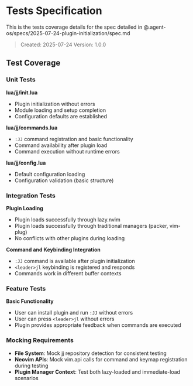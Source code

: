 # Tests Specification

This is the tests coverage details for the spec detailed in @.agent-os/specs/2025-07-24-plugin-initialization/spec.md

> Created: 2025-07-24
> Version: 1.0.0

## Test Coverage

### Unit Tests

**lua/jj/init.lua**
- Plugin initialization without errors
- Module loading and setup completion
- Configuration defaults are established

**lua/jj/commands.lua**
- `:JJ` command registration and basic functionality
- Command availability after plugin load
- Command execution without runtime errors

**lua/jj/config.lua**
- Default configuration loading
- Configuration validation (basic structure)

### Integration Tests

**Plugin Loading**
- Plugin loads successfully through lazy.nvim
- Plugin loads successfully through traditional managers (packer, vim-plug)
- No conflicts with other plugins during loading

**Command and Keybinding Integration**
- `:JJ` command is available after plugin initialization
- `<leader>jl` keybinding is registered and responds
- Commands work in different buffer contexts

### Feature Tests

**Basic Functionality**
- User can install plugin and run `:JJ` without errors
- User can press `<leader>jl` without errors
- Plugin provides appropriate feedback when commands are executed

### Mocking Requirements

- **File System**: Mock jj repository detection for consistent testing
- **Neovim APIs**: Mock vim.api calls for command and keymap registration during testing
- **Plugin Manager Context**: Test both lazy-loaded and immediate-load scenarios